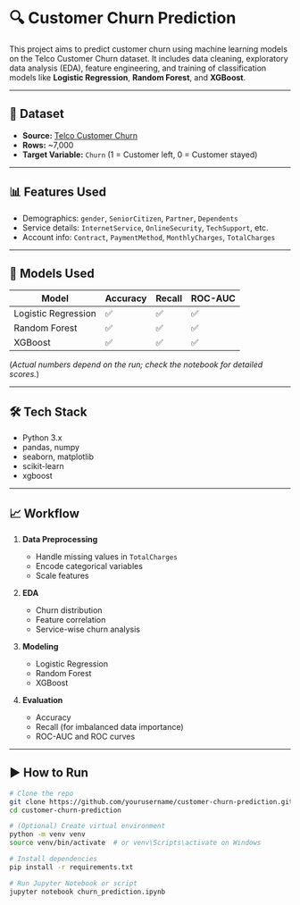 # 🔍 Customer Churn Prediction

This project aims to predict customer churn using machine learning models on the Telco Customer Churn dataset. It includes data cleaning, exploratory data analysis (EDA), feature engineering, and training of classification models like **Logistic Regression**, **Random Forest**, and **XGBoost**.

---

## 📂 Dataset

- **Source:** [Telco Customer Churn](https://www.kaggle.com/blastchar/telco-customer-churn)
- **Rows:** ~7,000
- **Target Variable:** `Churn` (1 = Customer left, 0 = Customer stayed)

---

## 📊 Features Used

- Demographics: `gender`, `SeniorCitizen`, `Partner`, `Dependents`
- Service details: `InternetService`, `OnlineSecurity`, `TechSupport`, etc.
- Account info: `Contract`, `PaymentMethod`, `MonthlyCharges`, `TotalCharges`

---

## 🧠 Models Used

| Model               | Accuracy | Recall | ROC-AUC |
|--------------------|----------|--------|---------|
| Logistic Regression| ✅       | ✅     | ✅      |
| Random Forest       | ✅       | ✅     | ✅      |
| XGBoost             | ✅       | ✅     | ✅      |

(*Actual numbers depend on the run; check the notebook for detailed scores.*)

---

## 🛠️ Tech Stack

- Python 3.x
- pandas, numpy
- seaborn, matplotlib
- scikit-learn
- xgboost

---

## 📈 Workflow

1. **Data Preprocessing**
   - Handle missing values in `TotalCharges`
   - Encode categorical variables
   - Scale features

2. **EDA**
   - Churn distribution
   - Feature correlation
   - Service-wise churn analysis

3. **Modeling**
   - Logistic Regression
   - Random Forest
   - XGBoost

4. **Evaluation**
   - Accuracy
   - Recall (for imbalanced data importance)
   - ROC-AUC and ROC curves

---

## ▶️ How to Run

```bash
# Clone the repo
git clone https://github.com/yourusername/customer-churn-prediction.git
cd customer-churn-prediction

# (Optional) Create virtual environment
python -m venv venv
source venv/bin/activate  # or venv\Scripts\activate on Windows

# Install dependencies
pip install -r requirements.txt

# Run Jupyter Notebook or script
jupyter notebook churn_prediction.ipynb
